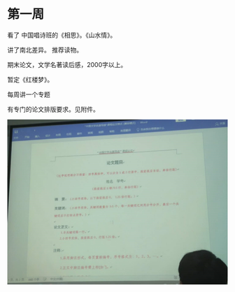 # 	第一周

看了 中国唱诗班的《相思》。《山水情》。

讲了南北差异。 推荐读物。

期末论文，文学名著读后感，2000字以上。

暂定《红楼梦》。

每周讲一个专题

有专门的论文排版要求。见附件。

![image-20201012201548517](%E4%B8%AD%E5%9B%BD%E6%96%87%E5%AD%A6%E5%90%8D%E8%91%97%E5%AF%BC%E8%AF%BB.assets/image-20201012201548517.png)
